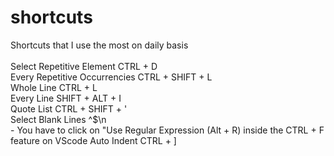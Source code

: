 # shortcuts
Shortcuts that I use the most on daily basis<br/>
<br/>
Select Repetitive Element CTRL + D<br/>
Every Repetitive Occurrencies CTRL + SHIFT + L<br/>
Whole Line CTRL + L<br/>
Every Line SHIFT + ALT + I<br/>
Quote List CTRL + SHIFT + '<br/>
Select Blank Lines ^$\n<br/>    - You have to click on "Use Regular Expression (Alt + R) inside the CTRL + F feature on VScode
Auto Indent CTRL + ]
